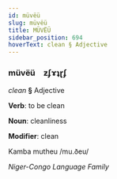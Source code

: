 ```yaml
---
id: müvëü
slug: müvëü
title: MÜVËÜ
sidebar_position: 694
hoverText: clean § Adjective
---
```


### müvëü&emsp;<span kind="abugida">ƶʄɤʇɽʄ</span>

*clean* **§** Adjective

**Verb**: to be clean

**Noun**: cleanliness

**Modifier**: clean

Kamba mutheu /mu.ðeu/

*Niger-Congo Language Family*